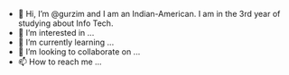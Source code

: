 - 👋 Hi, I’m @gurzim and I am an Indian-American. I am in the 3rd year of studying about Info Tech.
- 👀 I’m interested in ...
- 🌱 I’m currently learning ...
- 💞️ I’m looking to collaborate on ...
- 📫 How to reach me ...

<!---
gurzim/gurzim is a ✨ special ✨ repository because its `README.md` (this file) appears on your GitHub profile.
You can click the Preview link to take a look at your changes.
--->
